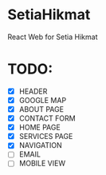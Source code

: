 # SetiaHikmat

React Web for Setia Hikmat

# TODO:

- [x] HEADER
- [x] GOOGLE MAP
- [x] ABOUT PAGE
- [x] CONTACT FORM
- [x] HOME PAGE
- [x] SERVICES PAGE
- [x] NAVIGATION
- [ ] EMAIL
- [ ] MOBILE VIEW
